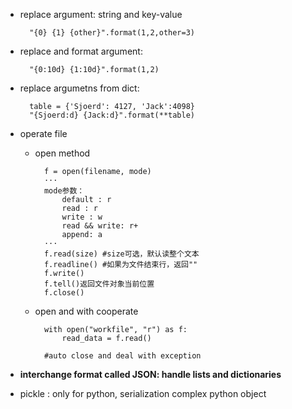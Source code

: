 - replace argument: string and key-value

		"{0} {1} {other}".format(1,2,other=3)

- replace and format argument:

		"{0:10d} {1:10d}".format(1,2)

- replace argumetns from dict:

		table = {'Sjoerd': 4127, 'Jack':4098}
		"{Sjoerd:d} {Jack:d}".format(**table)

- operate file

	- open method

			f = open(filename, mode)
			···
			mode参数：
				default : r
				read : r
				write : w
				read && write: r+
				append: a
			···
			f.read(size) #size可选，默认读整个文本
			f.readline() #如果为文件结束行，返回""
			f.write()
			f.tell()返回文件对象当前位置
			f.close()

	- open and with cooperate

			with open("workfile", "r") as f:
				read_data = f.read()

			#auto close and deal with exception

- **interchange format called JSON: handle lists and dictionaries**

- pickle : only for python, serialization complex python object